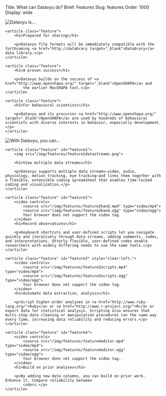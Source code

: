 Title: What can Datavyu do?
Brief: Features
Slug: features
Order: 1000
Display: wide

<section id="datavyu_is" class="cf">
	<div class="row">
		<img class="feature-title" src="/img/features/features-is.png" alt="Datavyu is...">
	</div>

	<article class="feature">
		<h1>Prepared for sharing</h1>

		<p>Datavyu file formats will be immediately compatible with the forthcoming <a href="http://databrary target="_blank">Databrary</a> data library.</p>
	</article>

	<article class="feature">
		<h1>A proven success</h1>

		<p>Datavyu builds on the success of <a href="http://www.openshapa.org/" target="_blank">OpenSHAPA</a> and
			the earlier MacSHAPA tool.</p>
	</article>

	<article class="feature">
		<h1>For behavioral scientists</h1>

		<p>Datavyu and its precursor <a href="http://www.openshapa.org/" target="_blank">OpenSHAPA</a> are used by hundreds of behavioral scientists with diverse interests in behavior, especially development.</p>
	</article>
</section>

<section id="datavyu_can" class="cf">
	<div class="row">
		<img class="feature-title" src="/img/features/features-can.png" alt="With Datavyu, you can...">
	</div>

	<article class="feature" id="feature1">
		<img src="/img/features/feature1datastreams.png">

		<h1>View multiple data streams</h1>

		<p>Datavyu supports multiple data streams—video, audio, physiology, motion tracking, eye tracking—and links them together with a flexible, extensible coding spreadsheet that enables time-locked coding and visualization.</p>
	</article>

	<article class="feature" id="feature2">
		<video controls>
			<source src="/img/features/feature2hand.mp4" type="video/mp4">
			<source src="/img/features/feature2hand.ogg" type="video/ogg">
			Your browser does not support the video tag.
		</video>
		<h1>Record observations</h1>

		<p>Keyboard shortcuts and user-defined scripts let you navigate quickly and iteratively through data streams, adding comments, codes, and interpretations. Utterly flexible, user-defined codes enable researchers with widely differing needs to use the same tools.</p>
	</article>

	<article class="feature" id="feature3" style="clear:left;">
		<video controls>
			<source src="/img/features/feature3scripts.mp4" type="video/mp4">
			<source src="/img/features/feature3scripts.ogg" type="video/ogg">
			Your browser does not support the video tag.
		</video>
		<h1>Automate data extraction, analysis</h1>

		<p>Script higher-order analyses in <a href="http://www.ruby-lang.org/">Ruby</a> or <a href="http://www.r-project.org/">R</a> or export data for statistical analysis. Scripting also ensures that multi-step data cleaning or manipulation procedures run the same way every time, increasing data reliability and reducing errors.</p>
	</article>

	<article class="feature" id="feature4">
		<video controls>
			<source src="/img/features/feature4editor.mp4" type="video/mp4">
			<source src="/img/features/feature4editor.ogg" type="video/ogg">
			Your browser does not support the video tag.
		</video>
		<h1>Build on prior analyses</h1>

		<p>By adding new data columns, you can build on prior work. Enhance it. Compare reliability between
			coders.</p>
	</article>
</section>
